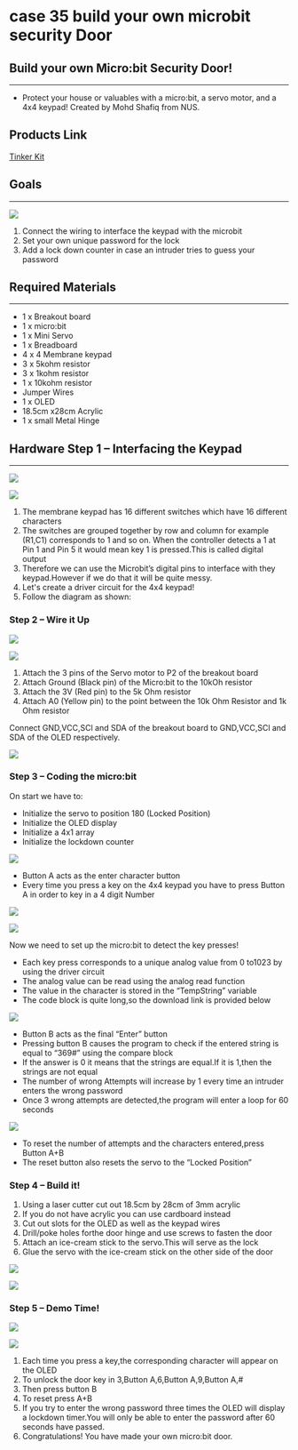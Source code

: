 # case 35 build your own microbit security Door 

## Build your own Micro:bit Security Door!
---
- Protect your house or valuables with a micro:bit, a servo motor, and a 4x4 keypad!
  Created by Mohd Shafiq from NUS.


## Products Link

[Tinker Kit](https://www.elecfreaks.com/micro-bit-tinker-kit.html)

## Goals
---
![](./images/vqMWfnf.jpg)

 1. Connect the wiring to interface the keypad with the microbit
 2. Set your own unique password for the lock
 3. Add a lock down counter in case an intruder tries to guess your password

           
## Required Materials
---
- 1 x Breakout board
- 1 x micro:bit
- 1 x Mini Servo
- 1 x Breadboard
- 4 x 4 Membrane keypad
- 3 x 5kohm resistor
- 3 x 1kohm resistor
- 1 x 10kohm resistor
- Jumper Wires
- 1 x OLED
- 18.5cm x28cm Acrylic
- 1 x small Metal Hinge


## Hardware Step 1 – Interfacing the Keypad
---

![](./images/uRCXgx1.jpg)

![](./images/ROsemNZ.jpg)

1. The membrane keypad has 16 different switches which have 16 different characters
2. The switches are grouped together by row and column for example (R1,C1) corresponds to 1 and so on. When the     controller detects a 1 at Pin 1 and Pin 5  it would mean key 1 is pressed.This is called digital output
3. Therefore we can use the Microbit’s digital pins to interface with they keypad.However if we do that it will be quite messy.
4. Let's create a driver circuit for the 4x4 keypad!
5. Follow the diagram as shown:



### Step 2 – Wire it Up


![](./images/52Ven7Z.jpg)

![](./images/SzNfkQZ.jpg)

1. Attach the 3 pins of the Servo motor to P2 of the breakout board
2. Attach Ground (Black pin) of the Micro:bit to the  10kOh resistor
3. Attach the 3V (Red pin) to the 5k Ohm resistor
4. Attach A0 (Yellow pin) to the point between the 10k Ohm Resistor and 1k Ohm resistor

  Connect GND,VCC,SCl and SDA of the breakout board to GND,VCC,SCl and SDA of the OLED respectively.

![](./images/eqDfjDj.jpg)


### Step 3 – Coding the micro:bit


On start we have to:

- Initialize the servo to position 180 (Locked Position)
- Initialize the OLED display
- Initialize a 4x1 array
- Initialize the lockdown counter

![](./images/k1XA7JO.jpg)

-  Button A acts as the enter character button
-  Every time you press a key on the 4x4 keypad you have to press Button A in order to key in a 4 digit Number

![](./images/iGpTbFQ.jpg)

![](./images/AM3svJ7.jpg)

Now we need to set up the micro:bit to detect the key presses!

- Each key press  corresponds to a unique analog value from 0 to1023 by using the driver circuit
- The analog value can be read using the analog read function
- The value in the character is stored in the “TempString” variable
- The code block is quite long,so the download link is provided below

![](./images/RDiuQda.jpg)

- Button B acts as the final “Enter” button
- Pressing button B causes the program to check if the entered string is equal to “369#” using the compare block
- If the answer is 0 it means that the strings are equal.If it is 1,then the strings are not equal
- The number of wrong Attempts will increase by 1 every time an intruder enters the wrong password
- Once 3 wrong attempts are detected,the program will enter a loop for 60 seconds

![](./images/ciR6cN3.jpg)

- To reset the number of attempts and the characters entered,press Button A+B
- The reset button also resets the servo to the “Locked Position”


### Step 4 – Build it!

1. Using a laser cutter cut out 18.5cm by 28cm of 3mm acrylic
2. If you do not have acrylic you can use cardboard instead
3. Cut out slots for the OLED as well as the keypad wires
4. Drill/poke holes forthe door hinge and use screws to fasten the door
5. Attach an ice-cream stick to the servo.This will serve as the lock
6. Glue the servo with the ice-cream stick on the other side of the door

![](./images/xGxfNtr.png)

![](./images/gyFKK63.jpg)

### Step 5 – Demo Time!

![](./images/PQCmICX.jpg)

![](./images/7ocL6rB.jpg)

1. Each time you press a key,the corresponding character will appear on the OLED
2. To unlock the door key in 3,Button A,6,Button A,9,Button A,#
3. Then press button B
4. To reset press A+B
5. If you try to enter the wrong password three times the OLED will display a lockdown timer.You will only be able to enter the password after 60 seconds have passed.
6. Congratulations! You have made your own micro:bit door.

